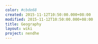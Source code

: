 ```yaml
---
color: #cbde68
created: 2015-11-12T10:50:00.000+08:00
modified: 2015-11-12T10:50:00.000+08:00
title: Geography
layout: wiki
project: nendhe
---
```


